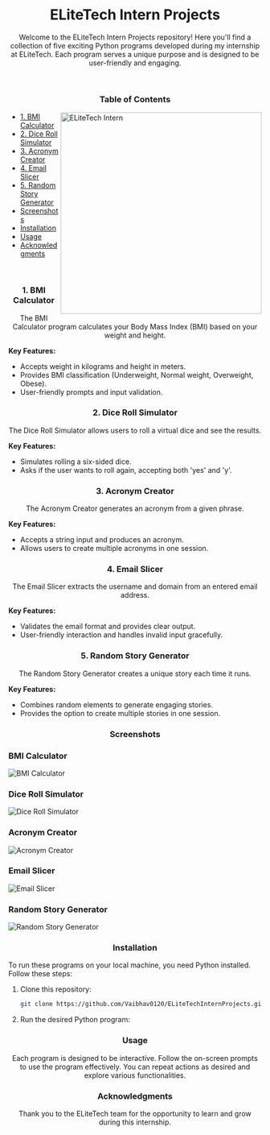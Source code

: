 <h1 align="center">ELiteTech Intern Projects</h1>


<p align="center">Welcome to the ELiteTech Intern Projects repository! Here you'll find a collection of five exciting Python programs developed during my internship at ELiteTech. Each program serves a unique purpose and is designed to be user-friendly and engaging. </p>

<br>

<h3 align="center">Table of Contents</h3>

<img align="right" alt="ELiteTech Intern" width="400" src="https://github.com/user-attachments/assets/b2ec9964-cbcd-4eb8-b191-c19ce2b3a403">

- [1. BMI Calculator](#1-bmi-calculator)
- [2. Dice Roll Simulator](#2-dice-roll-simulator)
- [3. Acronym Creator](#3-acronym-creator)
- [4. Email Slicer](#4-email-slicer)
- [5. Random Story Generator](#5-random-story-generator)
- [Screenshots](#screenshots)
- [Installation](#installation)
- [Usage](#usage)
- [Acknowledgments](#Acknowledgments)

<br>

<h3 align="center">1. BMI Calculator</h3>
<p align="center">The BMI Calculator program calculates your Body Mass Index (BMI) based on your weight and height.</p>

**Key Features:**
- Accepts weight in kilograms and height in meters.
- Provides BMI classification (Underweight, Normal weight, Overweight, Obese).
- User-friendly prompts and input validation.

<h3 align="center">2. Dice Roll Simulator</h3>
<p align="center">The Dice Roll Simulator allows users to roll a virtual dice and see the results.</p>

**Key Features:**
- Simulates rolling a six-sided dice.
- Asks if the user wants to roll again, accepting both 'yes' and 'y'.

<h3 align="center">3. Acronym Creator</h3>
<p align="center">The Acronym Creator generates an acronym from a given phrase.</p>

**Key Features:**
- Accepts a string input and produces an acronym.
- Allows users to create multiple acronyms in one session.

<h3 align="center">4. Email Slicer</h3>
<p align="center">The Email Slicer extracts the username and domain from an entered email address.</p>

**Key Features:**
- Validates the email format and provides clear output.
- User-friendly interaction and handles invalid input gracefully.

<h3 align="center">5. Random Story Generator</h3>
<p align="center">The Random Story Generator creates a unique story each time it runs.</p>

**Key Features:**
- Combines random elements to generate engaging stories.
- Provides the option to create multiple stories in one session.

<h3 align="center">Screenshots</h3>

### BMI Calculator
![BMI Calculator](https://github.com/user-attachments/assets/24b4647e-c6db-4491-9f2a-fd238bc20137)

### Dice Roll Simulator
![Dice Roll Simulator](https://github.com/user-attachments/assets/dd366d25-d712-4954-bb00-fc7b2c9c36f2)

### Acronym Creator
![Acronym Creator](https://github.com/user-attachments/assets/3c72160e-39f9-42dd-bdf5-4ecdf7a4dd6c)

### Email Slicer
![Email Slicer](https://github.com/user-attachments/assets/27e1abe1-2b6c-4429-8403-22bcc693e930)

### Random Story Generator
![Random Story Generator](https://github.com/user-attachments/assets/36a78baf-c279-4665-bfc3-2c8233dd1b9b)

<h3 align="center">Installation</h3>
To run these programs on your local machine, you need Python installed. Follow these steps:

1. Clone this repository:
   ```bash
   git clone https://github.com/Vaibhav0120/ELiteTechInternProjects.git

2. Run the desired Python program:

<h3 align="center">Usage</h3>
<p align="center">Each program is designed to be interactive. Follow the on-screen prompts to use the program effectively. You can repeat actions as desired and explore various functionalities.</p>

<h3 align="center">Acknowledgments</h3>
<p align="center">Thank you to the ELiteTech team for the opportunity to learn and grow during this internship.</p>

